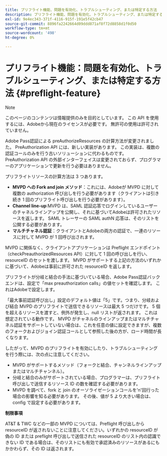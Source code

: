 ```yaml
---
title: プリフライト機能、問題を有効化、トラブルシューティング、または特定する方法
description: プリフライト機能、問題を有効化、トラブルシューティング、または特定する方法
exl-id: 9e4ec343-371f-4116-915f-191e5f42cb47
source-git-commit: 8896fa2242664d09ddd871af8f72d8858d1f0d50
workflow-type: tm+mt
source-wordcount: '498'
ht-degree: 0%

---
```


# プリフライト機能：問題を有効化、トラブルシューティング、または特定する方法 {#preflight-feature}

>[!NOTE]
>
>このページのコンテンツは情報提供のみを目的としています。 この API を使用するには、Adobeから現在のライセンスが必要です。 無許可の使用は許可されていません。

Adobe Pass認証による preAuthorizeResources の計算方法が変更されました。 PreAuthorization API には、新しい実装があります。 この実装は、複数の認証コールのみを行う古いソリューションに代わるものです。
PreAuthorization API の外部インターフェイスは変更されておらず、プログラマーのアプリケーションで更新を行う必要はありません。

プリフライトリソースの計算方法は 3 つあります。

* **MVPD への Fork and join メソッド**：これには、Adobeが MVPD に対して複数の authorization 呼び出しを行う必要があります（クライアントは引き続き 1 回のプリフライト呼び出しを行う必要があります）。
* **Channel line-up**:MVPD は、SAML 認証応答でログインしているユーザーのチャネルラインアップを公開し、それに基づいてAdobeは許可されたリソースを返します。 SAML トレーサーの SAML authN 応答は、そのリストを公開する必要があります。
* **マルチチャネル認証**：クライアントとAdobeの両方の認証で、一連のリソースに対して MVPD が 1 回呼び出されます。

MVPD に関係なく、クライアントアプリケーションは Preflight エンドポイント（checkPreauthorizedResources API）に対して 1 回の呼び出しを行い、resourceID のセットを渡します。 MVPD がサポートする上記の方法のいずれかに基づいて、Adobeは事前に許可された resourceID を返します。

プリフライトが分岐と結合の手法に基づいている場合、Adobe Pass認証バックエンドは、設定で「max preauthorization calls」の値セットを確認します。 これはAdobeで設定します。

「最大事前認証呼び出し」設定のデフォルト値は「5」です。つまり、分岐および結合 MVPD のプリフライトで送信できるリソースは最大 5 つだけです。 5 個を超えるリソースを渡すと、例外が発生し、null リストが返されます。 これは想定されている動作です。 MVPD がチャネルのラインアップまたはマルチチャネル認証をサポートしていない場合は、これを任意の値に設定できますが、複数のフォークおよびジョイン認証コールとして参照した後の方が、ロード時間が長くなります。

したがって、MVPD のプリフライトを有効にしたり、トラブルシューティングを行う際には、次の点に注意してください。

* MVPD がサポートするメソッド（フォークと結合、チャンネルラインアップまたはマルチチャンネル）。
* 分岐と結合のみがサポートされている場合、プログラマーは、プリフライト呼び出しで送信するリソース ID の数を確認する必要があります。
* MVPD を調べて、fork と join のオーソライゼーションコールを&#39;n&#39;回行った場合の影響を知る必要があります。 その後、値が 5 より大きい場合は、config で設定する必要があります。

**制限事項**

AT&amp;T &amp; TWC などの一部の MVPD については、Preflight 呼び出しから resourceID が返されないことに注意してください。いずれかの resourceID が偽の ID または preflight 呼び出しで送信された resourceID のリスト内の認識できない ID である場合は、そのリストにも有効で承認済みのリソースがあるにもかかわらず、その ID は返されます。
